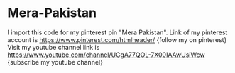 # Mera-Pakistan
I import this code for my pinterest pin "Mera Pakistan". Link of my pinterest account is https://www.pinterest.com/htmlheader/ {follow my on pinterest}
Visit my youtube channel link is https://www.youtube.com/channel/UCgA77QOL-7X00IAAwUsiWcw {subscribe my youtube channel}
